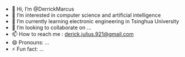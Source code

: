 - 👋 Hi, I’m @DerrickMarcus
- 👀 I’m interested in computer science and artificial intelligence
- 🌱 I’m currently learning electronic engineering in Tsinghua University
- 💞️ I’m looking to collaborate on ...
- 📫 How to reach me : derick.julius.921@gmail.com
- 😄 Pronouns: ...
- ⚡ Fun fact: ...

<!---
DerrickMarcus/DerrickMarcus is a ✨ special ✨ repository because its `README.md` (this file) appears on your GitHub profile.
You can click the Preview link to take a look at your changes.
--->
